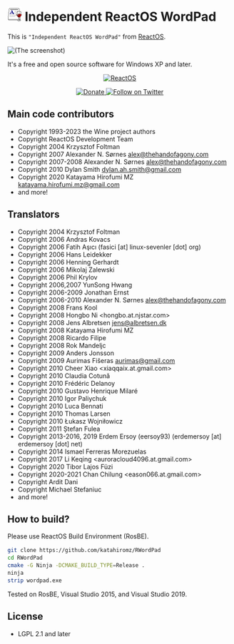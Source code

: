 # ![](img/wordpad-32x32.png) Independent ReactOS WordPad

This is `"Independent ReactOS WordPad"` from [ReactOS](https://reactos.org/).

![(The screenshot)](img/screenshot.gif)

It's a free and open source software for Windows XP and later.

<p align=center>
  <a href="https://reactos.org/">
    <img alt="ReactOS" src="https://reactos.org/sites/default/files/ReactOS_0.png">
  </a>
</p>

<p align=center>
  <a href="https://reactos.org/donate/">
    <img alt="Donate" src="https://img.shields.io/badge/%24-donate-E44E4A.svg">
  </a>
  <a href="https://twitter.com/reactos">
    <img alt="Follow on Twitter" src="https://img.shields.io/twitter/follow/reactos.svg?style=social&label=Follow%20%40reactos">
  </a>
</p>

## Main code contributors

- Copyright 1993-2023 the Wine project authors
- Copyright ReactOS Development Team
- Copyright 2004 Krzysztof Foltman
- Copyright 2007 Alexander N. Sørnes <alex@thehandofagony.com>
- Copyright 2007-2008 Alexander N. Sørnes <alex@thehandofagony.com>
- Copyright 2010 Dylan Smith <dylan.ah.smith@gmail.com>
- Copyright 2020 Katayama Hirofumi MZ <katayama.hirofumi.mz@gmail.com>
- and more!

## Translators

- Copyright 2004 Krzysztof Foltman
- Copyright 2006 Andras Kovacs
- Copyright 2006 Fatih Aşıcı (fasici [at] linux-sevenler [dot] org)
- Copyright 2006 Hans Leidekker
- Copyright 2006 Henning Gerhardt
- Copyright 2006 Mikolaj Zalewski
- Copyright 2006 Phil Krylov
- Copyright 2006,2007 YunSong Hwang
- Copyright 2006-2009 Jonathan Ernst
- Copyright 2006-2010 Alexander N. Sørnes <alex@thehandofagony.com>
- Copyright 2008 Frans Kool
- Copyright 2008 Hongbo Ni <hongbo.at.njstar.com>
- Copyright 2008 Jens Albretsen <jens@albretsen.dk>
- Copyright 2008 Katayama Hirofumi MZ
- Copyright 2008 Ricardo Filipe
- Copyright 2008 Rok Mandeljc
- Copyright 2009 Anders Jonsson
- Copyright 2009 Aurimas Fišeras <aurimas@gmail.com>
- Copyright 2010 Cheer Xiao <xiaqqaix.at.gmail.com>
- Copyright 2010 Claudia Cotună
- Copyright 2010 Frédéric Delanoy
- Copyright 2010 Gustavo Henrique Milaré
- Copyright 2010 Igor Paliychuk
- Copyright 2010 Luca Bennati
- Copyright 2010 Thomas Larsen
- Copyright 2010 Łukasz Wojniłowicz
- Copyright 2011 Ștefan Fulea
- Copyright 2013-2016, 2019 Erdem Ersoy (eersoy93) (erdemersoy [at] erdemersoy [dot] net)
- Copyright 2014 Ismael Ferreras Morezuelas
- Copyright 2017 Li Keqing <auroracloud4096.at.gmail.com>
- Copyright 2020 Tibor Lajos Füzi
- Copyright 2020-2021 Chan Chilung <eason066.at.gmail.com>
- Copyright Ardit Dani
- Copyright Michael Stefaniuc
- and more!

## How to build?

Please use ReactOS Build Environment (RosBE).

```bash
git clone https://github.com/katahiromz/RWordPad
cd RWordPad
cmake -G Ninja -DCMAKE_BUILD_TYPE=Release .
ninja
strip wordpad.exe
```

Tested on RosBE, Visual Studio 2015, and Visual Studio 2019.

## License

- LGPL 2.1 and later
